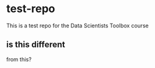 # test-repo
This is a test repo for the Data Scientists Toolbox course
## is this different
from this?
